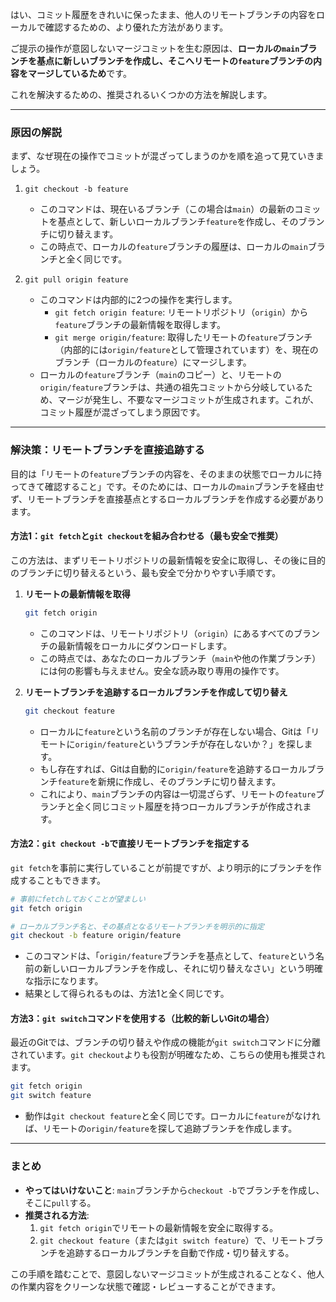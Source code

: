 はい、コミット履歴をきれいに保ったまま、他人のリモートブランチの内容をローカルで確認するための、より優れた方法があります。

ご提示の操作が意図しないマージコミットを生む原因は、**ローカルの`main`ブランチを基点に新しいブランチを作成し、そこへリモートの`feature`ブランチの内容をマージしているため**です。

これを解決するための、推奨されるいくつかの方法を解説します。

-----

### 原因の解説

まず、なぜ現在の操作でコミットが混ざってしまうのかを順を追って見ていきましょう。

1.  `git checkout -b feature`

      - このコマンドは、現在いるブランチ（この場合は`main`）の最新のコミットを基点として、新しいローカルブランチ`feature`を作成し、そのブランチに切り替えます。
      - この時点で、ローカルの`feature`ブランチの履歴は、ローカルの`main`ブランチと全く同じです。

2.  `git pull origin feature`

      - このコマンドは内部的に2つの操作を実行します。
          - `git fetch origin feature`: リモートリポジトリ（`origin`）から`feature`ブランチの最新情報を取得します。
          - `git merge origin/feature`: 取得したリモートの`feature`ブランチ（内部的には`origin/feature`として管理されています）を、現在のブランチ（ローカルの`feature`）にマージします。
      - ローカルの`feature`ブランチ（`main`のコピー）と、リモートの`origin/feature`ブランチは、共通の祖先コミットから分岐しているため、マージが発生し、不要なマージコミットが生成されます。これが、コミット履歴が混ざってしまう原因です。

-----

### 解決策：リモートブランチを直接追跡する

目的は「リモートの`feature`ブランチの内容を、そのままの状態でローカルに持ってきて確認すること」です。そのためには、ローカルの`main`ブランチを経由せず、リモートブランチを直接基点とするローカルブランチを作成する必要があります。

#### 方法1：`git fetch`と`git checkout`を組み合わせる（最も安全で推奨）

この方法は、まずリモートリポジトリの最新情報を安全に取得し、その後に目的のブランチに切り替えるという、最も安全で分かりやすい手順です。

1.  **リモートの最新情報を取得**

    ```bash
    git fetch origin
    ```

      - このコマンドは、リモートリポジトリ（`origin`）にあるすべてのブランチの最新情報をローカルにダウンロードします。
      - この時点では、あなたのローカルブランチ（`main`や他の作業ブランチ）には何の影響も与えません。安全な読み取り専用の操作です。

2.  **リモートブランチを追跡するローカルブランチを作成して切り替え**

    ```bash
    git checkout feature
    ```

      - ローカルに`feature`という名前のブランチが存在しない場合、Gitは「リモートに`origin/feature`というブランチが存在しないか？」を探します。
      - もし存在すれば、Gitは自動的に`origin/feature`を追跡するローカルブランチ`feature`を新規に作成し、そのブランチに切り替えます。
      - これにより、`main`ブランチの内容は一切混ざらず、リモートの`feature`ブランチと全く同じコミット履歴を持つローカルブランチが作成されます。

#### 方法2：`git checkout -b`で直接リモートブランチを指定する

`git fetch`を事前に実行していることが前提ですが、より明示的にブランチを作成することもできます。

```bash
# 事前にfetchしておくことが望ましい
git fetch origin

# ローカルブランチ名と、その基点となるリモートブランチを明示的に指定
git checkout -b feature origin/feature
```

  - このコマンドは、「`origin/feature`ブランチを基点として、`feature`という名前の新しいローカルブランチを作成し、それに切り替えなさい」という明確な指示になります。
  - 結果として得られるものは、方法1と全く同じです。

#### 方法3：`git switch`コマンドを使用する（比較的新しいGitの場合）

最近のGitでは、ブランチの切り替えや作成の機能が`git switch`コマンドに分離されています。`git checkout`よりも役割が明確なため、こちらの使用も推奨されます。

```bash
git fetch origin
git switch feature
```

  - 動作は`git checkout feature`と全く同じです。ローカルに`feature`がなければ、リモートの`origin/feature`を探して追跡ブランチを作成します。

-----

### まとめ

  - **やってはいけないこと**: `main`ブランチから`checkout -b`でブランチを作成し、そこに`pull`する。
  - **推奨される方法**:
    1.  `git fetch origin`でリモートの最新情報を安全に取得する。
    2.  `git checkout feature`（または`git switch feature`）で、リモートブランチを追跡するローカルブランチを自動で作成・切り替えする。

この手順を踏むことで、意図しないマージコミットが生成されることなく、他人の作業内容をクリーンな状態で確認・レビューすることができます。